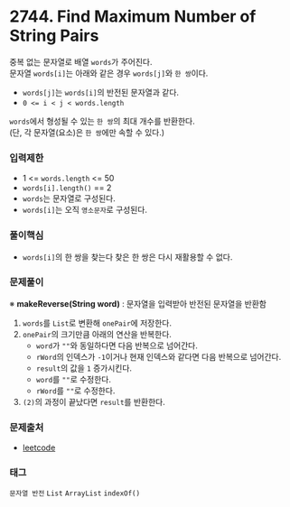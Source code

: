# 2744. Find Maximum Number of String Pairs
중복 없는 문자열로 배열 `words`가 주어진다.  
문자열 `words[i]`는 아래와 같은 경우 `words[j]`와 `한 쌍`이다.  
- `words[j]`는 `words[i]`의 반전된 문자열과 같다.
- `0 <= i < j < words.length`

`words`에서 형성될 수 있는 `한 쌍`의 최대 개수를 반환한다.  
(단, 각 문자열(요소)은 `한 쌍`에만 속할 수 있다.)
### 입력제한
- 1 <= `words.length` <= 50
- `words[i].length()` == 2
- `words`는 문자열로 구성된다.
- `words[i]`는 오직 `영소문자`로 구성된다.
### 풀이핵심
- `words[i]`의 한 쌍을 찾는다 찾은 한 쌍은 다시 재활용할 수 없다.
### 문제풀이
※ __makeReverse(String word)__ : 문자열을 입력받아 반전된 문자열을 반환함
1. `words`를 `List`로 변환해 `onePair`에 저장한다.
2. `onePair`의 크기만큼 아래의 연산을 반복한다.
   - `word`가 `""`와 동일하다면 다음 반복으로 넘어간다.
   - `rWord`의 인덱스가 `-1`이거나 현재 인덱스와 같다면 다음 반복으로 넘어간다.
   - `result`의 값을 `1` 증가시킨다.
   - `word`를 `""`로 수정한다.
   - `rWord`를 `""`로 수정한다.
3. `(2)`의 과정이 끝났다면 `result`를 반환한다.
### 문제출처
- [leetcode](https://leetcode.com/problems/find-maximum-number-of-string-pairs/)
### 태그
`문자열 반전` `List` `ArrayList` `indexOf()`